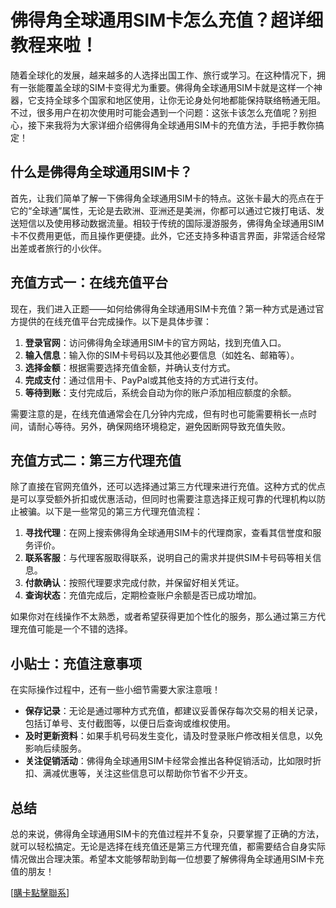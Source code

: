 # 佛得角全球通用SIM卡怎么充值？超详细教程来啦！

随着全球化的发展，越来越多的人选择出国工作、旅行或学习。在这种情况下，拥有一张能覆盖全球的SIM卡变得尤为重要。佛得角全球通用SIM卡就是这样一个神器，它支持全球多个国家和地区使用，让你无论身处何地都能保持联络畅通无阻。不过，很多用户在初次使用时可能会遇到一个问题：这张卡该怎么充值呢？别担心，接下来我将为大家详细介绍佛得角全球通用SIM卡的充值方法，手把手教你搞定！

## 什么是佛得角全球通用SIM卡？

首先，让我们简单了解一下佛得角全球通用SIM卡的特点。这张卡最大的亮点在于它的“全球通”属性，无论是去欧洲、亚洲还是美洲，你都可以通过它拨打电话、发送短信以及使用移动数据流量。相较于传统的国际漫游服务，佛得角全球通用SIM卡不仅费用更低，而且操作更便捷。此外，它还支持多种语言界面，非常适合经常出差或者旅行的小伙伴。

## 充值方式一：在线充值平台

现在，我们进入正题——如何给佛得角全球通用SIM卡充值？第一种方式是通过官方提供的在线充值平台完成操作。以下是具体步骤：

1. **登录官网**：访问佛得角全球通用SIM卡的官方网站，找到充值入口。
2. **输入信息**：输入你的SIM卡号码以及其他必要信息（如姓名、邮箱等）。
3. **选择金额**：根据需要选择充值金额，并确认支付方式。
4. **完成支付**：通过信用卡、PayPal或其他支持的方式进行支付。
5. **等待到账**：支付完成后，系统会自动为你的账户添加相应额度的余额。

需要注意的是，在线充值通常会在几分钟内完成，但有时也可能需要稍长一点时间，请耐心等待。另外，确保网络环境稳定，避免因断网导致充值失败。

## 充值方式二：第三方代理充值

除了直接在官网充值外，还可以选择通过第三方代理来进行充值。这种方式的优点是可以享受额外折扣或优惠活动，但同时也需要注意选择正规可靠的代理机构以防止被骗。以下是一些常见的第三方代理充值流程：

1. **寻找代理**：在网上搜索佛得角全球通用SIM卡的代理商家，查看其信誉度和服务评价。
2. **联系客服**：与代理客服取得联系，说明自己的需求并提供SIM卡号码等相关信息。
3. **付款确认**：按照代理要求完成付款，并保留好相关凭证。
4. **查询状态**：充值完成后，定期检查账户余额是否已成功增加。

如果你对在线操作不太熟悉，或者希望获得更加个性化的服务，那么通过第三方代理充值可能是一个不错的选择。

## 小贴士：充值注意事项

在实际操作过程中，还有一些小细节需要大家注意哦！

- **保存记录**：无论是通过哪种方式充值，都建议妥善保存每次交易的相关记录，包括订单号、支付截图等，以便日后查询或维权使用。
- **及时更新资料**：如果手机号码发生变化，请及时登录账户修改相关信息，以免影响后续服务。
- **关注促销活动**：佛得角全球通用SIM卡经常会推出各种促销活动，比如限时折扣、满减优惠等，关注这些信息可以帮助你节省不少开支。

## 总结

总的来说，佛得角全球通用SIM卡的充值过程并不复杂，只要掌握了正确的方法，就可以轻松搞定。无论是选择在线充值还是第三方代理充值，都需要结合自身实际情况做出合理决策。希望本文能够帮助到每一位想要了解佛得角全球通用SIM卡充值的朋友！

[[購卡點擊聯系](https://t.me/s/esim1088)]